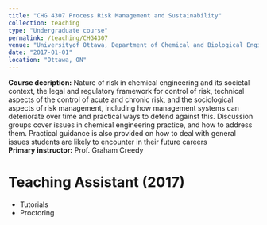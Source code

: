 ```yaml
---
title: "CHG 4307 Process Risk Management and Sustainability"
collection: teaching
type: "Undergraduate course"
permalink: /teaching/CHG4307
venue: "Universityof Ottawa, Department of Chemical and Biological Engineering"
date: "2017-01-01"
location: "Ottawa, ON"
---
```


<b>Course decription:</b>  Nature of risk in chemical engineering and its societal context, the legal and regulatory framework for control of risk, technical aspects of the control of acute and chronic risk, and the sociological aspects of risk management, including how management systems can deteriorate over time and practical ways to defend against this. Discussion groups cover issues in chemical engineering practice, and how to address them. Practical guidance is also provided on how to deal with general issues students are likely to encounter in their future careers \
<b>Primary instructor:</b> Prof. Graham Creedy

# Teaching Assistant (2017)
* Tutorials
* Proctoring